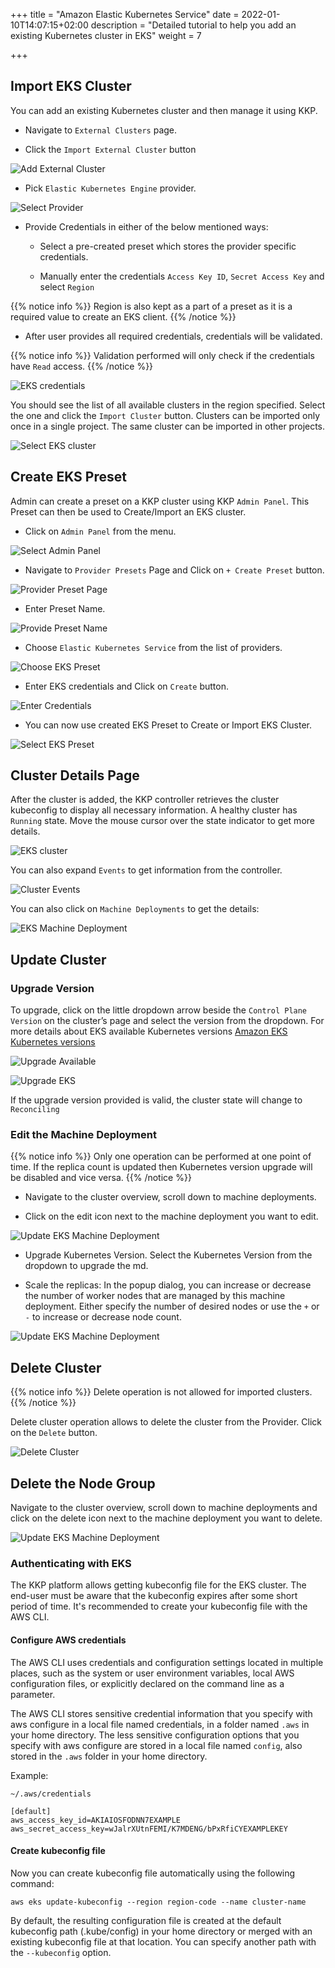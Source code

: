 +++
title = "Amazon Elastic Kubernetes Service"
date = 2022-01-10T14:07:15+02:00
description = "Detailed tutorial to help you add an existing Kubernetes cluster in EKS"
weight = 7

+++

## Import EKS Cluster

You can add an existing Kubernetes cluster and then manage it using KKP.

- Navigate to `External Clusters` page.

- Click the `Import External Cluster` button

![Add External Cluster](/img/kubermatic/v2.23/tutorials/external_clusters/external_cluster_page.png "Add External Cluster")

- Pick `Elastic Kubernetes Engine` provider.

![Select Provider](/img/kubermatic/v2.23/tutorials/external_clusters/connect.png "Select Provider")

- Provide Credentials in either of the below mentioned ways:
    - Select a pre-created preset which stores the provider specific credentials.

    - Manually enter the credentials `Access Key ID`, `Secret Access Key` and select `Region`

{{% notice info %}}
Region is also kept as a part of a preset as it is a required value to create an EKS client.
{{% /notice %}}

- After user provides all required credentials, credentials will be validated.

{{% notice info %}}
Validation performed will only check if the credentials have `Read` access.
{{% /notice %}}

![EKS credentials](/img/kubermatic/v2.23/tutorials/external_clusters/eks_credentials.png "EKS credentials")

You should see the list of all available clusters in the region specified. Select the one and click the `Import Cluster` button. Clusters can be imported only once in a single project. The same cluster can be imported in other projects.

![Select EKS cluster](/img/kubermatic/v2.23/tutorials/external_clusters/select_eks_cluster.png "Select EKS cluster")

## Create EKS Preset
Admin can create a preset on a KKP cluster using KKP `Admin Panel`.
This Preset can then be used to Create/Import an EKS cluster.

- Click on `Admin Panel` from the menu.

![Select Admin Panel](/img/kubermatic/v2.23/tutorials/external_clusters/select_adminpanel.png "Select Admin Panel")

- Navigate to `Provider Presets` Page and Click on `+ Create Preset` button.

![Provider Preset Page](/img/kubermatic/v2.23/ui/preset_management.png?height=300px&classes=shadow,border "Provider Preset Page")

- Enter Preset Name.

![Provide Preset Name](/img/kubermatic/v2.23/tutorials/external_clusters/create_ekspreset.png "Provide Preset Name")

- Choose `Elastic Kubernetes Service` from the list of providers.

![Choose EKS Preset](/img/kubermatic/v2.23/tutorials/external_clusters/choose_akspreset.png "Choose EKS Preset")

-  Enter EKS credentials and Click on `Create` button.

![Enter Credentials](/img/kubermatic/v2.23/tutorials/external_clusters/enter_eks_credentials_preset.png "Enter Credentials")

- You can now use created EKS Preset to Create or Import EKS Cluster.

![Select EKS Preset](/img/kubermatic/v2.23/tutorials/external_clusters/existing_eks_preset.png "Select EKS Preset")

## Cluster Details Page

After the cluster is added, the KKP controller retrieves the cluster kubeconfig to display all necessary information.
A healthy cluster has `Running` state. Move the mouse cursor over the state indicator to get more details.

![EKS cluster](/img/kubermatic/v2.23/tutorials/external_clusters/eks_details.png "EKS cluster")

You can also expand `Events` to get information from the controller.

![Cluster Events](/img/kubermatic/v2.23/tutorials/external_clusters/eks_cluster_events.png "Cluster Events")

You can also click on `Machine Deployments` to get the details:

![EKS Machine Deployment](/img/kubermatic/v2.23/tutorials/external_clusters/eks_machine_deployments.png "EKS Machine Deployment")

## Update Cluster

### Upgrade Version

To upgrade, click on the little dropdown arrow beside the `Control Plane Version` on the cluster’s page and select the version from the dropdown. For more details about EKS available Kubernetes versions
[Amazon EKS Kubernetes versions](https://docs.aws.amazon.com/eks/latest/userguide/kubernetes-versions.html "Amazon EKS Kubernetes versions")

![Upgrade Available](/img/kubermatic/v2.23/tutorials/external_clusters/eks_upgrade_available.png "Upgrade Available")

![Upgrade EKS](/img/kubermatic/v2.23/tutorials/external_clusters/upgrade_eks.png "Upgrade EKS")

If the upgrade version provided is valid, the cluster state will change to `Reconciling`

### Edit the Machine Deployment

{{% notice info %}}
Only one operation can be performed at one point of time. If the replica count is updated then Kubernetes version upgrade will be disabled and vice versa.
{{% /notice %}}

- Navigate to the cluster overview, scroll down to machine deployments.

- Click on the edit icon next to the machine deployment you want to edit.

![Update EKS Machine Deployment](/img/kubermatic/v2.23/tutorials/external_clusters/edit_md.png "Update EKS Machine Deployment")

- Upgrade Kubernetes Version. Select the Kubernetes Version from the dropdown to upgrade the md.

- Scale the replicas: In the popup dialog, you can increase or decrease the number of worker nodes that are managed by this machine deployment. Either specify the number of desired nodes or use the `+` or `-` to increase or decrease node count.

![Update EKS Machine Deployment](/img/kubermatic/v2.23/tutorials/external_clusters/edit_eks_md.png "Update EKS Machine Deployment")

## Delete Cluster

{{% notice info %}}
Delete operation is not allowed for imported clusters.
{{% /notice %}}

Delete cluster operation allows to delete the cluster from the Provider. Click on the `Delete` button.

![Delete Cluster](/img/kubermatic/v2.23/tutorials/external_clusters/eks_disconnect_button.png
 "Delete Cluster")

## Delete the Node Group

Navigate to the cluster overview, scroll down to machine deployments and click on the delete icon next to the machine deployment you want to delete.

![Update EKS Machine Deployment](/img/kubermatic/v2.23/tutorials/external_clusters/delete_md.png "Delete EKS Machine Deployment")

### Authenticating with EKS

The KKP platform allows getting kubeconfig file for the EKS cluster. The end-user must be aware that the kubeconfig expires
after some short period of time.
It's recommended to create your kubeconfig file with the AWS CLI.

#### Configure AWS credentials

The AWS CLI uses credentials and configuration settings located in multiple places, such as the system or user environment
variables, local AWS configuration files, or explicitly declared on the command line as a parameter.

The AWS CLI stores sensitive credential information that you specify with aws configure in a local file named credentials,
in a folder named `.aws` in your home directory. The less sensitive configuration options that you specify with aws configure
are stored in a local file named `config`, also stored in the `.aws` folder in your home directory.

Example:

`~/.aws/credentials`

```
[default]
aws_access_key_id=AKIAIOSFODNN7EXAMPLE
aws_secret_access_key=wJalrXUtnFEMI/K7MDENG/bPxRfiCYEXAMPLEKEY
```

#### Create kubeconfig file

Now you can create kubeconfig file automatically using the following command:

```
aws eks update-kubeconfig --region region-code --name cluster-name
```

By default, the resulting configuration file is created at the default kubeconfig path (.kube/config) in your home directory
or merged with an existing kubeconfig file at that location. You can specify another path with the `--kubeconfig` option.

